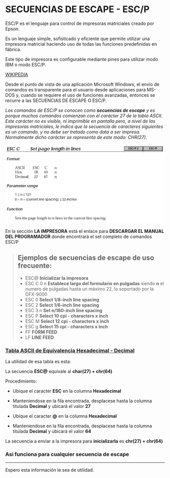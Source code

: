 # SECUENCIAS DE ESCAPE - ESC/P

ESC/P es el lenguaje para control de impresoras matriciales creado por Epson. 

Es un lenguaje simple, sofisticado y eficiente que permite utilizar una impresora matricial haciendo uso de todas las funciones predefinidas en fábrica. 

Este tipo de impresora es configurable mediante pines para utilizar modo IBM o modo ESC/P.

[WIKIPEDIA](https://es.wikipedia.org/wiki/ESC/P)

Desde el punto de vista de una aplicación Microsoft Windows, el envío de comandos es transparente para el usuario desde aplicaciones para MS-DOS y, cuando 
se requiere el uso de funciones avanzadas, entonces se recurre a las SECUENCIAS DE ESCAPE O ESC/P.

*Los comandos de ESC/P se conocen como **secuencias de escape** y es porque muchos comandos comienzan con el carácter 27 de la tabla ASCII. Este carácter no es visible, ni imprimible en pantalla pero, a nivel de las impresoras matriciales, le indica que la secuencia de caracteres siguientes es un comando, y no debe ser tratado como data a ser impresa. Normalmente dicho carácter se representa de este modo: CHR(27).*

![Ejemplo](https://github.com/mmhgarcia/impresion_data_variable/blob/master/images/escp.JPG)

En la sección **LA IMPRESORA** está el enlace para **DESCARGAR EL MANUAL DEL PROGRAMADOR** donde encontrará el set completo de comandos ESC/P

> ## Ejemplos de secuencias de escape de uso frecuente:
> - ESC@          **Inicializar la impresora**
> - ESC C 0 n     **Establece largo del formulario en pulgadas** siendo **n** el numero de pulgadas hasta un máximo 22, lo soportado por la DFX-9000
> - ESC 0         **Select 1/8-inch line spacing**
> - ESC 2         **Select 1/6-inch line spacing**
> - ESC 3 n       **Set n/180-inch line spacing**
> - ESC P         **Select 10 cpi - characters x inch**
> - ESC M         **Select 12 cpi - characters x inch**
> - ESC g         **Select 15 cpi - characters x inch**
> - FF            **FORM FEED**
> - LF            **LINE FEED**

### [Tabla ASCII de Equivalencia Hexadecimal - Decimal](https://python-reference.readthedocs.io/en/latest/docs/str/ASCII.html)

La utilidad de esa tabla es esta:

La secuencia **ESC@** equivale al **char(27) + chr(64)**

Procedimiento:

  - Ubique el caracter **ESC** en la columna **Hexadecimal**
  - Manteniendose en la fila encontrada, desplacese hasta la columna titulada **Decimal** y ubicará el valor **27**

  - Ubique el caracter **@** en la columna **Hexadecimal**
  - Manteniendose en la fila encontrada, desplacese hasta la columna titulada **Decimal** y ubicará el valor **64**

  La secuencia a enviar a la impresora para **inicializarla** es **chr(27) + chr(64)**
  
  ### Asi funciona para cualquier secuencia de escape
  
---
  
Espero esta información le sea de utilidad.
  
  
